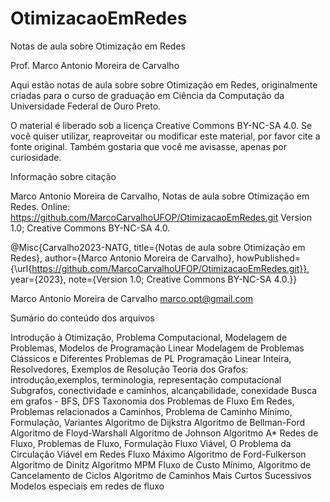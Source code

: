 # OtimizacaoEmRedes
Notas de aula sobre Otimização em Redes

Prof. Marco Antonio Moreira de Carvalho

Aqui estão notas de aula sobre sobre Otimização em Redes, originalmente criadas para o curso de graduação em Ciência da Computação da Universidade Federal de Ouro Preto. 

O material é liberado sob a licença Creative Commons BY-NC-SA 4.0. Se você quiser utilizar, reaproveitar ou modificar este material, por favor cite a fonte original. Também gostaria que você me avisasse, apenas por curiosidade.


Informação sobre citação 

Marco Antonio Moreira de Carvalho, Notas de aula sobre Otimização em Redes. Online: https://github.com/MarcoCarvalhoUFOP/OtimizacaoEmRedes.git Version 1.0; Creative Commons BY-NC-SA 4.0.

@Misc{Carvalho2023-NATG,
title={Notas de aula sobre Otimização em Redes},
author={Marco Antonio Moreira de Carvalho}, 
howPublished={\url{https://github.com/MarcoCarvalhoUFOP/OtimizacaoEmRedes.git}}, 
year={2023},
note={Version 1.0; Creative Commons BY-NC-SA 4.0.}}

Marco Antonio Moreira de Carvalho
marco.opt@gmail.com

Sumário do conteúdo dos arquivos

Introdução à Otimização, Problema Computacional, Modelagem de Problemas, Modelos de Programação Linear
Modelagem de Problemas Clássicos e Diferentes Problemas de PL
Programação Linear Inteira, Resolvedores, Exemplos de Resolução
Teoria dos Grafos: introdução,exemplos, terminologia, representação computacional
Subgrafos, conectividade e caminhos, alcançabilidade, conexidade
Busca em grafos - BFS, DFS
Taxonomia dos Problemas de Fluxo Em Redes, Problemas relacionados a Caminhos, Problema de Caminho Mínimo, Formulação, Variantes
Algoritmo de Dijkstra
Algoritmo de Bellman-Ford
Algoritmo de Floyd-Warshall
Algoritmo de Johnson
Algoritmo A*
Redes de Fluxo, Problemas de Fluxo, Formulação
Fluxo Viável, O Problema da Circulação Viável em Redes
Fluxo Máximo
Algoritmo de Ford-Fulkerson
Algoritmo de Dinitz
Algoritmo MPM
Fluxo de Custo Mínimo, Algoritmo de Cancelamento de Ciclos
Algoritmo de Caminhos Mais Curtos Sucessivos
Modelos especiais em redes de fluxo
